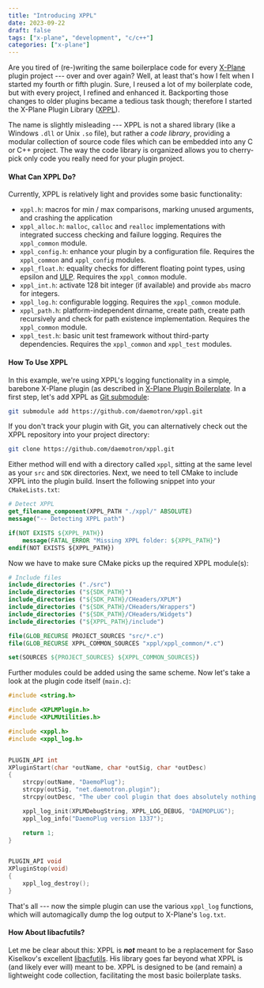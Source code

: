 ```yaml
---
title: "Introducing XPPL"
date: 2023-09-22
draft: false
tags: ["x-plane", "development", "c/c++"]
categories: ["x-plane"]
---
```


Are you tired of (re-)writing the same boilerplace code for every [X-Plane](https://www.x-plane.com) plugin project --- over and over again? Well, at least that's how I felt when I started my fourth or fifth plugin. Sure, I reused a lot of my boilerplate code, but with every project, I refined and enhanced it. Backporting those changes to older plugins became a tedious task though; therefore I started the X-Plane Plugin Library ([XPPL](https://github.com/daemotron/xppl)).

The name is slightly misleading --- XPPL is not a shared library (like a Windows `.dll` or Unix `.so` file), but rather a *code library*, providing a modular collection of source code files which can be embedded into any C or C++ project. The way the code library is organized allows you to cherry-pick only code you really need for your plugin project.

#### What Can XPPL Do?

Currently, XPPL is relatively light and provides some basic functionality:

* `xppl.h`: macros for min / max comparisons, marking unused arguments, and crashing the application
* `xppl_alloc.h`: `malloc`, `calloc` and `realloc` implementations with integrated success checking and failure logging. Requires the `xppl_common` module.
* `xppl_config.h`: enhance your plugin by a configuration file. Requires the `xppl_common` and `xppl_config` modules.
* `xppl_float.h`: equality checks for different floating point types, using epsilon and [ULP](http://en.wikipedia.org/wiki/Unit_in_the_last_place). Requires the `xppl_common` module.
* `xppl_int.h`: activate 128 bit integer (if available) and provide `abs` macro for integers.
* `xppl_log.h`: configurable logging. Requires the `xppl_common` module.
* `xppl_path.h`: platform-independent dirname, create path, create path recursively and check for path existence implementation. Requires the `xppl_common` module.
* `xppl_test.h`: basic unit test framework without third-party dependencies. Requires the `xppl_common` and `xppl_test` modules. 

#### How To Use XPPL

In this example, we're using XPPL's logging functionality in a simple, barebone X-Plane plugin (as described in [X-Plane Plugin Boilerplate](/2023/01/04/x-plane-plugin-boilerplate/). In a first step, let's add XPPL as [Git submodule](https://git-scm.com/book/en/v2/Git-Tools-Submodules):

```sh
git submodule add https://github.com/daemotron/xppl.git
```

If you don't track your plugin with Git, you can alternatively check out the XPPL repository into your project directory:

```sh
git clone https://github.com/daemotron/xppl.git 
```

Either method will end with a directory called `xppl`, sitting at the same level as your `src` and `SDK` directories. Next, we need to tell CMake to include XPPL into the plugin build. Insert the following snippet into your `CMakeLists.txt`:

```cmake
# Detect XPPL
get_filename_component(XPPL_PATH "./xppl/" ABSOLUTE)
message("-- Detecting XPPL path")

if(NOT EXISTS ${XPPL_PATH})
    message(FATAL_ERROR "Missing XPPL folder: ${XPPL_PATH}")
endif(NOT EXISTS ${XPPL_PATH})
```

Now we have to make sure CMake picks up the required XPPL module(s):

```cmake
# Include files
include_directories ("./src")
include_directories ("${SDK_PATH}")
include_directories ("${SDK_PATH}/CHeaders/XPLM")
include_directories ("${SDK_PATH}/CHeaders/Wrappers")
include_directories ("${SDK_PATH}/CHeaders/Widgets")
include_directories ("${XPPL_PATH}/include")

file(GLOB_RECURSE PROJECT_SOURCES "src/*.c")
file(GLOB_RECURSE XPPL_COMMON_SOURCES "xppl/xppl_common/*.c")

set(SOURCES ${PROJECT_SOURCES} ${XPPL_COMMON_SOURCES})
```

Further modules could be added using the same scheme. Now let's take a look at the plugin code itself (`main.c`):

```c
#include <string.h>

#include <XPLMPlugin.h>
#include <XPLMUtilities.h>

#include <xppl.h>
#include <xppl_log.h>


PLUGIN_API int
XPluginStart(char *outName, char *outSig, char *outDesc)
{
    strcpy(outName, "DaemoPlug");
    strcpy(outSig, "net.daemotron.plugin");
    strcpy(outDesc, "The uber cool plugin that does absolutely nothing.");

    xppl_log_init(XPLMDebugString, XPPL_LOG_DEBUG, "DAEMOPLUG");
    xppl_log_info("DaemoPlug version 1337");

    return 1;
}


PLUGIN_API void
XPluginStop(void)
{
    xppl_log_destroy();
}
```

That's all --- now the simple plugin can use the various `xppl_log` functions, which will automagically dump the log output to X-Plane's `log.txt`.

#### How About libacfutils?

Let me be clear about this: XPPL is ***not*** meant to be a replacement for Saso Kiselkov's excellent [libacfutils](https://github.com/skiselkov/libacfutils/). His library goes far beyond what XPPL is (and likely ever will) meant to be. XPPL is designed to be (and remain) a lightweight code collection, facilitating the most basic boilerplate tasks.
